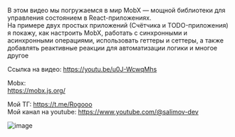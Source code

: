 В этом видео мы погружаемся в мир MobX — мощной библиотеки для управления состоянием в React-приложениях.    
На примере двух простых приложений (Счётчика и TODO-приложения) я покажу, как настроить MobX, работать с синхронными и асинхронными операциями, использовать геттеры и сеттеры, а также добавлять реактивные реакции для автоматизации логики и многое другое   

Ссылка на видео: https://youtu.be/u0J-WcwqMhs   

Mobx:   
https://mobx.js.org/   

Мой ТГ: https://t.me/Rogooo   
Мой канал на youtube: https://www.youtube.com/@salimov-dev   

![image](https://github.com/user-attachments/assets/d11306bd-a71c-4177-88e3-bf5e4d5706ed)
